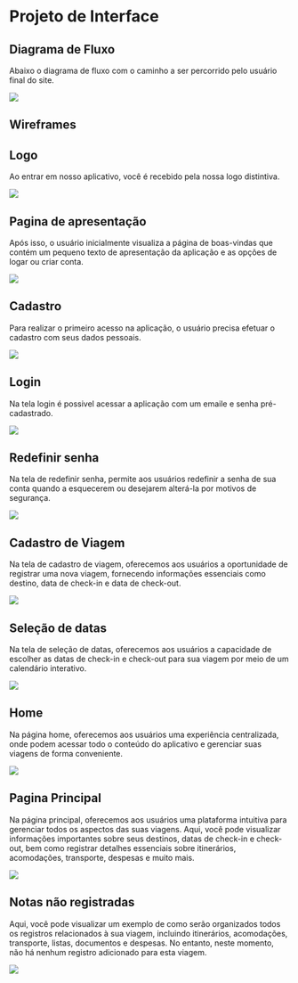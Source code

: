 
# Projeto de Interface

## Diagrama de Fluxo

Abaixo o diagrama de fluxo com o caminho a ser percorrido pelo usuário final do site.

<img src="./img/fluxograma (2).png">


## Wireframes

## Logo

Ao entrar em nosso aplicativo, você é recebido pela nossa logo distintiva.

<img src="../docs/img/wireframe/Logo-wireframe.png">

## Pagina de apresentação 

Após isso, o usuário inicialmente visualiza a página de boas-vindas que contém um pequeno texto de apresentação da aplicação e as opções de logar ou criar conta.

<img src="../docs/img/wireframe/Pagina-inicial-wireframe.png">

## Cadastro 

Para realizar o primeiro acesso na aplicação, o usuário precisa efetuar o cadastro com seus dados pessoais.

<img src="../docs/img/wireframe/Cadastro-wireframe.png">

## Login 

Na tela login é possivel acessar a aplicação com um emaile e senha pré-cadastrado.

<img src="../docs/img/wireframe/Logo-wireframe.png">

## Redefinir senha

Na tela de redefinir senha, permite aos usuários redefinir a senha de sua conta quando a esquecerem ou desejarem alterá-la por motivos de segurança.

<img src="../docs/img/wireframE/Recuperar senh-wireframe.png">

## Cadastro de Viagem 

Na tela de cadastro de viagem, oferecemos aos usuários a oportunidade de registrar uma nova viagem, fornecendo informações essenciais como destino, data de check-in e data de check-out.

<img src="../docs/img/wireframe/Pré-cadastro de viagem-wireframe.png">

## Seleção de datas

Na tela de seleção de datas, oferecemos aos usuários a capacidade de escolher as datas de check-in e check-out para sua viagem por meio de um calendário interativo. 

<img src="../docs/img/wireframe/Calendario-wireframe.png">

## Home 

Na página home, oferecemos aos usuários uma experiência centralizada, onde podem acessar todo o conteúdo do aplicativo e gerenciar suas viagens de forma conveniente.

<img src="../docs/img/wireframe/Gerenciamento de cadastro da viagem-wireframe.png">

## Pagina Principal 

Na página principal, oferecemos aos usuários uma plataforma intuitiva para gerenciar todos os aspectos das suas viagens. Aqui, você pode visualizar informações importantes sobre seus destinos, datas de check-in e check-out, bem como registrar detalhes essenciais sobre itinerários, acomodações, transporte, despesas e muito mais.

<img src="../docs/img/wireframe/Home-wireframe.png">

## Notas não registradas 

Aqui, você pode visualizar um exemplo de como serão organizados todos os registros relacionados à sua viagem, incluindo itinerários, acomodações, transporte, listas, documentos e despesas. No entanto, neste momento, não há nenhum registro adicionado para esta viagem.

<img src="../docs/img/wireframe/Notas-wireframe.png">


 


